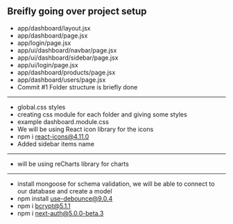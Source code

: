 Breifly going over project setup
--------------------------------
* app/dashboard/layout.jsx
* app/dashboard/page.jsx
* app/login/page.jsx
* app/ui/dashboard/navbar/page.jsx
* app/ui/dashboard/sidebar/page.jsx
* app/ui/login/page.jsx
* app/dashboard/products/page.jsx
* app/dashboard/users/page.jsx
* Commit #1 Folder structure is briefly done

-----------------------------------------------------------

* global.css styles
* creating css module for each folder and giving some styles
* example dashboard.module.css
* We will be using React icon library for the icons
* npm i react-icons@4.11.0
* Added sidebar items name

-----------------------------------------------------

* will be using reCharts library for charts

-----------------------------------------------------------

* install mongoose for schema validation, we will be able to connect to our database and create a model
* npm install use-debounce@9.0.4
* npm i bcrypt@5.1.1
* npm i next-auth@5.0.0-beta.3